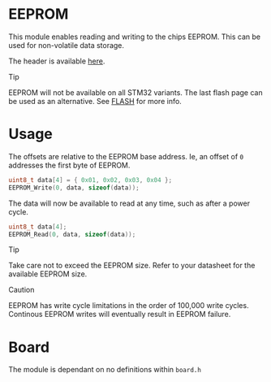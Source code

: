 # EEPROM
This module enables reading and writing to the chips EEPROM. This can be used for non-volatile data storage.

The header is available [here](../Lib/EEPROM.h).

> [!TIP]  
> EEPROM will not be available on all STM32 variants. The last flash page can be used as an alternative. See [FLASH](FLASH.md) for more info.

# Usage

The offsets are relative to the EEPROM base address.
Ie, an offset of `0` addresses the first byte of EEPROM.

```C
uint8_t data[4] = { 0x01, 0x02, 0x03, 0x04 };
EEPROM_Write(0, data, sizeof(data));
```

The data will now be available to read at any time, such as after a power cycle.

```C
uint8_t data[4];
EEPROM_Read(0, data, sizeof(data));
```

> [!TIP]  
> Take care not to exceed the EEPROM size. Refer to your datasheet for the available EEPROM size.

> [!CAUTION]
> EEPROM has write cycle limitations in the order of 100,000 write cycles. Continous EEPROM writes will eventually result in EEPROM failure.

# Board

The module is dependant on no definitions within `board.h`